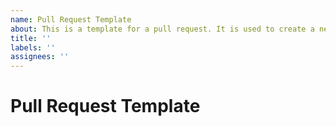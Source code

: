 ```yaml
---
name: Pull Request Template
about: This is a template for a pull request. It is used to create a new pull request for each meeting.
title: ''
labels: ''
assignees: ''
---
```


# Pull Request Template
